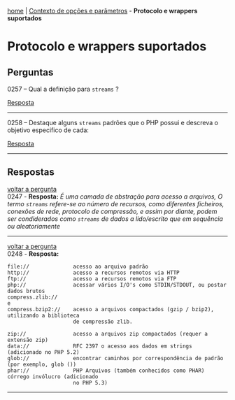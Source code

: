 [home](https://github.com/luk4z7/questionnairePHP/blob/master/pt_br/referencia-linguagem/home.md) | [Contexto de opções e parâmetros](https://github.com/luk4z7/questionnairePHP/blob/master/pt_br/referencia-linguagem/contexto-opcoes-parametros.md) - **Protocolo e wrappers suportados**


Protocolo e wrappers suportados
===============================

Perguntas
---------

<a name="back0257">0257</a> – Qual a definição para `streams` ?

<a href="#0257">Resposta</a>
***


<a name="back0258">0258</a> – Destaque alguns `streams` padrões que o PHP possui e descreva o objetivo especifico de cada:

<a href="#0258">Resposta</a>
***


Respostas
---------

<a href="#back0247">voltar a pergunta</a><br/>
<a name="0247">0247</a> - **Resposta:** _É uma camada de abstração para acesso a arquivos, O termo `streams` refere-se
ao número de recursos, como diferentes ficheiros, conexões de rede, protocolo de compressão, e assim por diante,
podem ser condiderados como `streams` de dados a lido/escrito que em sequência ou aleatoriamente_

***


<a href="#back0248">voltar a pergunta</a><br/>
<a name="0248">0248</a> - **Resposta:**

    file://              acesso ao arquivo padrão
    http://              acesso a recursos remotos via HTTP
    ftp://               acesso a recursos remotos via FTP
    php://               acessar vários I/O's como STDIN/STDOUT, ou postar dados brutos
    compress.zlib://
    e
    compress.bzip2://    acesso a arquivos compactados (gzip / bzip2), utilizando a biblioteca
                         de compressão zlib.

    zip://               acesso a arquivos zip compactados (requer a extensão zip)
    data://              RFC 2397 o acesso aos dados em strings (adicionado no PHP 5.2)
    glob://              encontrar caminhos por correspondência de padrão (por exemplo, glob ())
    phar://              PHP Arquivos (também conhecidos como PHAR) córrego invólucro (adicionado
                         no PHP 5.3)

***